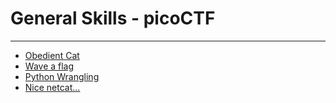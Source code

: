 # General Skills - picoCTF
--------
- [Obedient Cat](./ObedientCat/README.md)
- [Wave a flag](./Waveaflag/README.md)
- [Python Wrangling](./PythonWrangling/README.md)
- [Nice netcat...](./NiceNetcat/README.md)